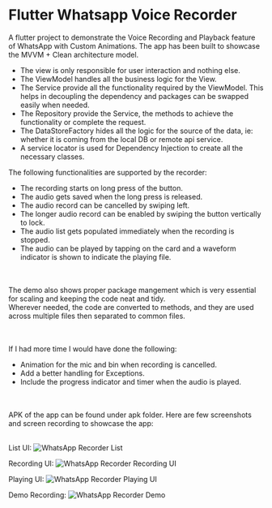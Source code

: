 # Flutter Whatsapp Voice Recorder

A flutter project to demonstrate the Voice Recording and Playback feature of WhatsApp with Custom
Animations. The app has been built to showcase the MVVM + Clean architecture model.

-   The view is only responsible for user interaction and nothing else.
-   The ViewModel handles all the business logic for the View.
-   The Service provide all the functionality required by the ViewModel. This helps in
    decoupling the dependency and packages can be swapped easily when needed.
-   The Repository provide the Service, the methods to achieve the functionality or complete
    the request.
-   The DataStoreFactory hides all the logic for the source of the data, ie: whether it is
    coming from the local DB or remote api service.
-   A service locator is used for Dependency Injection to create all the necessary classes.

The following functionalities are supported by the recorder:

-   The recording starts on long press of the button.
-   The audio gets saved when the long press is released.
-   The audio record can be cancelled by swiping left.
-   The longer audio record can be enabled by swiping the button vertically to lock.
-   The audio list gets populated immediately when the recording is stopped.
-   The audio can be played by tapping on the card and a waveform indicator is shown to
    indicate the playing file.

<br /><br />
The demo also shows proper package mangement which is very essential for scaling and keeping the
code neat and tidy.<br />
Wherever needed, the code are converted to methods, and they are used across multiple files then
separated to common files.<br />

<br /><br />
If I had more time I would have done the following:<br />

<ul>
	<li>Animation for the mic and bin when recording is cancelled.</li>
	<li>Add a better handling for Exceptions.</li>
	<li>Include the progress indicator and timer when the audio is played.</li>
</ul>

<br /><br />
APK of the app can be found under apk folder. Here are few screenshots and screen recording to
showcase the app:
<br /><br />

List UI:
![WhatsApp Recorder List](screenshots_and_recordings/list-ui.jpg)

Recording UI:
![WhatsApp Recorder Recording UI](screenshots_and_recordings/recording-ui.jpg)

Playing UI:
![WhatsApp Recorder Playing UI](screenshots_and_recordings/playing-ui.jpg)

Demo Recording:
![WhatsApp Recorder Demo](screenshots_and_recordings/app-demo.gif)
